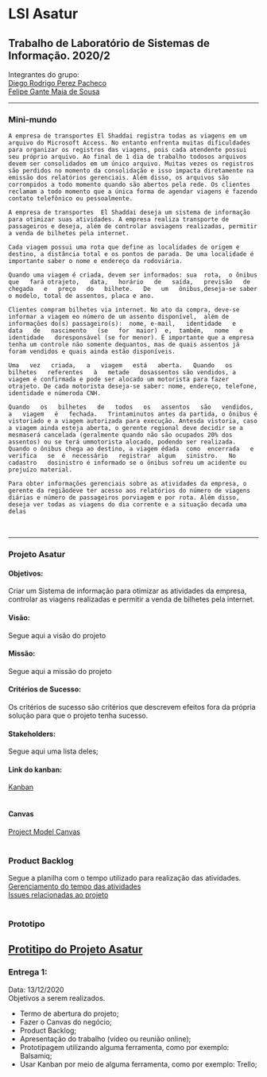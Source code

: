 # LSI Asatur
Trabalho de Laboratório de Sistemas de Informação. 2020/2
---
Integrantes do grupo:<br>
[Diego Rodrigo Perez Pacheco](https://www.linkedin.com/in/diego-rodrigo-perez-pacheco-758760101/)<br>
[Felipe Gante Maia de Sousa](https://www.linkedin.com/in/felipe-gante-maia-de-sousa-bb5485190/)

---
### Mini-mundo

    A empresa de transportes El Shaddai registra todas as viagens em um arquivo do Microsoft Access. No entanto enfrenta muitas dificuldades para organizar os registros das viagens, pois cada atendente possui seu próprio arquivo. Ao final de 1 dia de trabalho todosos arquivos devem ser consolidados em um único arquivo. Muitas vezes os registros são perdidos no momento da consolidação e isso impacta diretamente na emissão dos relatórios gerenciais. Além disso, os arquivos são corrompidos a todo momento quando são abertos pela rede. Os clientes reclamam a todo momento que a única forma de agendar viagens é fazendo contato telefônico ou pessoalmente.

    A empresa de transportes  El Shaddai deseja um sistema de informação para otimizar suas atividades. A empresa realiza transporte de passageiros e deseja, além de controlar asviagens realizadas, permitir a venda de bilhetes pela internet.

    Cada viagem possui uma rota que define as localidades de origem e destino, a distância total e os pontos de parada. De uma localidade é importante saber o nome e endereço da rodoviária.
    
    Quando uma viagem é criada, devem ser informados: sua  rota,  o ônibus   que   fará otrajeto,   data,   horário   de   saída,   previsão   de   chegada   e   preço   do   bilhete.   De   um   ônibus,deseja-se saber o modelo, total de assentos, placa e ano.
    
    Clientes compram bilhetes via internet. No ato da compra, deve-se informar a viagem eo número de um assento disponível,  além de informações do(s) passageiro(s):  nome, e-mail,   identidade   e   data   de   nascimento   (se   for  maior)  e,  também,   nome   e   identidade   doresponsável (se for menor). É importante que a empresa tenha um controle não somente dequantos, mas de quais assentos já foram vendidos e quais ainda estão disponíveis.
    
    Uma   vez   criada,   a   viagem   está   aberta.   Quando   os   bilhetes   referentes   à   metade   dosassentos são vendidos, a viagem é confirmada e pode ser alocado um motorista para fazer otrajeto. De cada motorista deseja-se saber: nome, endereço, telefone, identidade e númeroda CNH.

    Quando   os   bilhetes   de   todos   os   assentos   são   vendidos,   a   viagem   é   fechada.   Trintaminutos antes da partida, o ônibus é vistoriado e a viagem autorizada para execução. Antesda vistoria, caso a viagem ainda esteja aberta, o gerente regional deve decidir se a mesmaserá cancelada (geralmente quando não são ocupados 20% dos assentos) ou se terá ummotorista alocado, podendo ser realizada. Quando o ônibus chega ao destino, a viagem édada  como  encerrada   e  verifica   se  é  necessário   registrar  algum   sinistro.   No  cadastro   dosinistro é informado se o ônibus sofreu um acidente ou prejuízo material.
    
    Para obter informações gerenciais sobre as atividades da empresa, o gerente da regiãodeve ter acesso aos relatórios do número de viagens diárias e número de passageiros porviagem e por rota. Além disso, deseja ver todas as viagens do dia corrente e a situação decada uma delas
<br>

---
### Projeto Asatur

#### <b>Objetivos</b>:
Criar um Sistema de informação para otimizar as atividades da empresa, controlar as viagens realizadas e permitir a venda de bilhetes pela internet.

#### <b>Visão</b>:
Segue aqui a visão do projeto

#### <b>Missão</b>:
Segue aqui a missão do projeto

#### <b>Critérios de Sucesso</b>:
Os critérios de sucesso são critérios que descrevem efeitos fora da própria solução para que o projeto tenha sucesso.

#### <b>Stakeholders</b>:
Segue aqui uma lista deles;

#### <b>Link do kanban</b>:
[Kanban](https://github.com/Diegorpp/SLI_Project/projects/1)
<br><br>

#### Canvas
[Project Model Canvas](https://docs.google.com/drawings/d/19tcHYSeKz3_GcH33DzzTEcRx1yo6b_2mGUglC-0_GeY/edit?usp=sharing)
<br><br>

### Product Backlog
Segue a planilha com o tempo utilizado para realização das atividades. <br>
[Gerenciamento do tempo das atividades](https://docs.google.com/spreadsheets/d/1S-XMt6AnhDgEYh_sVSNM7tQE1HcXYvMCAWFBtgd8L8o/edit?usp=sharing) <br>
[Issues relacionadas ao projeto](https://github.com/Diegorpp/SLI_Project/issues)
<br><br>

### Prototipo
[Protitipo do Projeto Asatur]()
---
### Entrega 1:
Data: 13/12/2020 <br>
Objetivos a serem realizados.

* Termo de abertura do projeto;
* Fazer o Canvas do negócio;
* Product Backlog;
* Apresentação do trabalho (vídeo ou reunião online);
* Prototipagem utilizando alguma ferramenta, como por exemplo: Balsamiq;
* Usar Kanban por meio de alguma ferramenta, como por exemplo: Trello;
